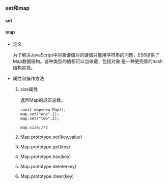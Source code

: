 ### set和map

#### set

#### map 

  * 定义
    
    为了解决JavaScript中对象键值对的键值只能用字符串的问题，ES6提供了Map数据结构。各种类型的值都可以当做键，包括对象 是一种更完善的hash结构实现。
    
  * 属性和操作方法 
  
    1. size属性

       返回Map的成员总数。
       
       ``` 
       const map=new Map();
       map.set("one",1);
       map.set("two",2);
       
       map.size;//2
       ``` 
       
    2. Map.prototype.set(key,value) 
    
    
    
    4. Map.prototype.get(key)


    6. Map.prototype.has(key) 
    7. Map.prototype.delete(key) 
    8. Map.prototype.clear(key) 
     
  
    
    
